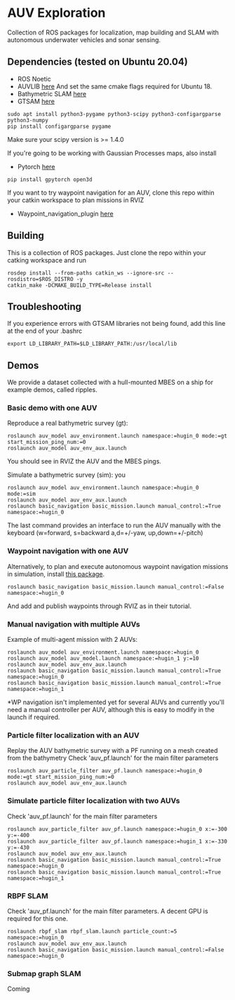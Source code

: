 # AUV Exploration

Collection of ROS packages for localization, map building and SLAM with autonomous underwater vehicles and sonar sensing.

## Dependencies (tested on Ubuntu 20.04)
* ROS Noetic
* AUVLIB [here](https://github.com/nilsbore/auvlib) And set the same cmake flags required for Ubuntu 18.
* Bathymetric SLAM [here](https://github.com/ignaciotb/bathymetric_slam)
* GTSAM [here](https://github.com/borglab/gtsam)

```
sudo apt install python3-pygame python3-scipy python3-configargparse python3-numpy
pip install configargparse pygame 
```
Make sure your scipy version is >= 1.4.0

If you're going to be working with Gaussian Processes maps, also install
* Pytorch [here](https://pytorch.org/)
```
pip install gpytorch open3d 
```
If you want to try waypoint navigation for an AUV, clone this repo within your catkin workspace to plan missions in RVIZ
* Waypoint_navigation_plugin [here](https://github.com/KumarRobotics/waypoint_navigation_plugin)

## Building
This is a collection of ROS packages. Just clone the repo within your catking workspace and run
```
rosdep install --from-paths catkin_ws --ignore-src --rosdistro=$ROS_DISTRO -y
catkin_make -DCMAKE_BUILD_TYPE=Release install
```
## Troubleshooting
If you experience errors with GTSAM libraries not being found, add this line at the end of your .bashrc

    export LD_LIBRARY_PATH=$LD_LIBRARY_PATH:/usr/local/lib

## Demos
We provide a dataset collected with a hull-mounted MBES on a ship for example demos, called ripples.

### Basic demo with one AUV
Reproduce a real bathymetric survey (gt):
```
roslaunch auv_model auv_environment.launch namespace:=hugin_0 mode:=gt start_mission_ping_num:=0
roslaunch auv_model auv_env_aux.launch
```
You should see in RVIZ the AUV and the MBES pings.

Simulate a bathymetric survey (sim): you
```
roslaunch auv_model auv_environment.launch namespace:=hugin_0 mode:=sim
roslaunch auv_model auv_env_aux.launch
roslaunch basic_navigation basic_mission.launch manual_control:=True namespace:=hugin_0
```
The last command provides an interface to run the AUV manually with the keyboard (w=forward, s=backward a,d=+/-yaw, up,down=+/-pitch)

### Waypoint navigation with one AUV
Alternatively, to plan and execute autonomous waypoint navigation missions in simulation, install [this package](https://github.com/KumarRobotics/waypoint_navigation_plugin).
```
roslaunch basic_navigation basic_mission.launch manual_control:=False namespace:=hugin_0
```
And add and publish waypoints through RVIZ as in their tutorial.

### Manual navigation with multiple AUVs
Example of multi-agent mission with 2 AUVs:
```
roslaunch auv_model auv_environment.launch namespace:=hugin_0
roslaunch auv_model auv_model.launch namespace:=hugin_1 y:=10
roslaunch auv_model auv_env_aux.launch
roslaunch basic_navigation basic_mission.launch manual_control:=True namespace:=hugin_0
roslaunch basic_navigation basic_mission.launch manual_control:=True namespace:=hugin_1
```
*WP navigation isn't implemented yet for several AUVs and currently you'll need a manual controller per AUV, although this is easy to modify in the launch if required.

### Particle filter localization with an AUV
Replay the AUV bathymetric survey with a PF running on a mesh created from the bathymetry
Check 'auv_pf.launch' for the main filter parameters
```
roslaunch auv_particle_filter auv_pf.launch namespace:=hugin_0 mode:=gt start_mission_ping_num:=0
roslaunch auv_model auv_env_aux.launch
```

### Simulate particle filter localization with two AUVs
Check 'auv_pf.launch' for the main filter parameters
```
roslaunch auv_particle_filter auv_pf.launch namespace:=hugin_0 x:=-300 y:=-400
roslaunch auv_particle_filter auv_pf.launch namespace:=hugin_1 x:=-330 y:=-430
roslaunch auv_model auv_env_aux.launch
roslaunch basic_navigation basic_mission.launch manual_control:=True namespace:=hugin_0
roslaunch basic_navigation basic_mission.launch manual_control:=True namespace:=hugin_1

```
### RBPF SLAM
Check 'auv_pf.launch' for the main filter parameters. A decent GPU is required for this one.
```
roslaunch rbpf_slam rbpf_slam.launch particle_count:=5 namespace:=hugin_0
roslaunch auv_model auv_env_aux.launch
roslaunch basic_navigation basic_mission.launch manual_control:=False namespace:=hugin_0
```
### Submap graph SLAM
Coming

